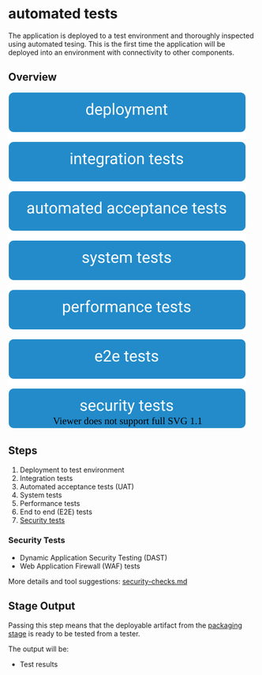 # automated tests

The application is deployed to a test environment and thoroughly inspected using automated tesing. This is the first time the application will be deployed into an environment with connectivity to other components.

## Overview

![Automated Tests Stage](images/automated-tests.svg)

## Steps

1. Deployment to test environment
2. Integration tests
3. Automated acceptance tests (UAT)
4. System tests
5. Performance tests
6. End to end (E2E) tests
7. [Security tests](#security-tests)

### Security Tests

* Dynamic Application Security Testing (DAST)
* Web Application Firewall (WAF) tests

More details and tool suggestions: [security-checks.md](security-checks.md)

## Stage Output

Passing this step means that the deployable artifact from the [packaging stage](../02-packaging/README.md) is ready to be tested from a tester.

The output will be:

* Test results
